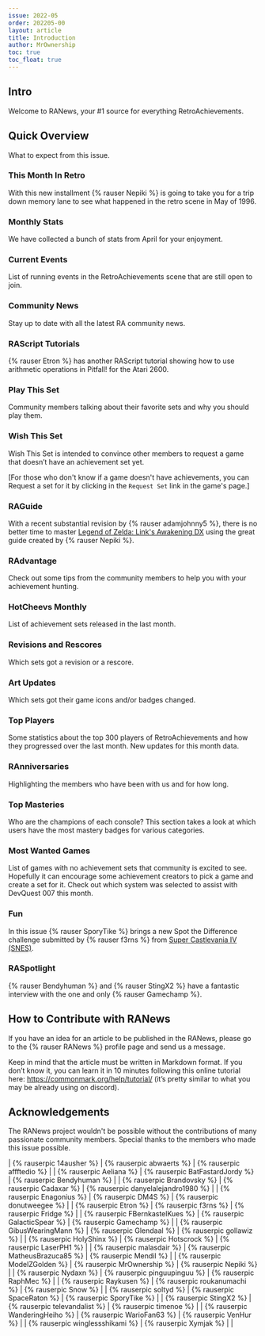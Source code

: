 ```yaml
---
issue: 2022-05
order: 202205-00
layout: article
title: Introduction
author: MrOwnership
toc: true
toc_float: true
---
```


## Intro
Welcome to RANews, your #1 source for everything RetroAchievements.


## Quick Overview
What to expect from this issue.


### This Month In Retro
With this new installment {% rauser Nepiki %} is going to take you for a trip down memory lane to see what happened in the retro scene in May of 1996.


### Monthly Stats
We have collected a bunch of stats from April for your enjoyment.


### Current Events
List of running events in the RetroAchievements scene that are still open to join.


### Community News
Stay up to date with all the latest RA community news.


### RAScript Tutorials
{% rauser Etron %} has another RAScript tutorial showing how to use arithmetic operations in Pitfall! for the Atari 2600.


### Play This Set
Community members talking about their favorite sets and why you should play them.


### Wish This Set
Wish This Set is intended to convince other members to request a game that doesn’t have an achievement set yet.

[For those who don't know if a game doesn't have achievements, you can Request a set for it by clicking in the `Request Set` link in the game's page.]


### RAGuide
With a recent substantial revision by {% rauser adamjohnny5 %}, there is no better time to master [Legend of Zelda: Link's Awakening DX](https://retroachievements.org/game/5371) using the great guide created by {% rauser Nepiki %}.


### RAdvantage
Check out some tips from the community members to help you with your achievement hunting.


### HotCheevs Monthly
List of achievement sets released in the last month.


### Revisions and Rescores
Which sets got a revision or a rescore.


### Art Updates
Which sets got their game icons and/or badges changed.


### Top Players
Some statistics about the top 300 players of RetroAchievements and how they progressed over the last month. New updates for this month data.


### RAnniversaries
Highlighting the members who have been with us and for how long.


### Top Masteries
Who are the champions of each console? This section takes a look at which users have the most mastery badges for various categories.


### Most Wanted Games
List of games with no achievement sets that community is excited to see. Hopefully it can encourage some achievement creators to pick a game and create a set for it. Check out which system was selected to assist with DevQuest 007 this month.


### Fun
In this issue {% rauser SporyTike %} brings a new Spot the Difference challenge submitted by {% rauser f3rns %} from [Super Castlevania IV (SNES)](https://retroachievements.org/game/562).


### RASpotlight
{% rauser Bendyhuman %} and {% rauser StingX2 %} have a fantastic interview with the one and only {% rauser Gamechamp %}.


## How to Contribute with RANews
If you have an idea for an article to be published in the RANews, please go to the {% rauser RANews %} profile page and send us a message.

Keep in mind that the article must be written in Markdown format. If you don’t know it, you can learn it in 10 minutes following this online tutorial here: <https://commonmark.org/help/tutorial/> (it’s pretty similar to what you may be already using on discord).


## Acknowledgements
The RANews project wouldn't be possible without the contributions of many passionate community members. Special thanks to the members who made this issue possible.

| {% rauserpic 14ausher %}         | {% rauserpic abwaerts %}         | {% rauserpic affftedio %}           |
| {% rauserpic Aeliana %}          | {% rauserpic BatFastardJordy %}  | {% rauserpic Bendyhuman %}          |
| {% rauserpic Brandovsky %}       | {% rauserpic Cadaxar %}          | {% rauserpic danyelalejandro1980 %} |
| {% rauserpic Enagonius %}        | {% rauserpic DM4S %}             | {% rauserpic donutweegee %}         |
| {% rauserpic Etron %}            | {% rauserpic f3rns %}            | {% rauserpic Fridge %}              |
| {% rauserpic FBernkastelKues %}  | {% rauserpic GalacticSpear %}    | {% rauserpic Gamechamp %}           |
| {% rauserpic GibusWearingMann %} | {% rauserpic Glendaal %}         | {% rauserpic gollawiz %}            |
| {% rauserpic HolyShinx %}        | {% rauserpic Hotscrock %}        | {% rauserpic LaserPH1 %}            |
| {% rauserpic malasdair %}        | {% rauserpic MatheusBrazuca85 %} | {% rauserpic Mendil %}              |
| {% rauserpic ModelZGolden %}     | {% rauserpic MrOwnership %}      | {% rauserpic Nepiki %}              |
| {% rauserpic Nydaxn %}           | {% rauserpic pinguupinguu %}     | {% rauserpic RaphMec %}             |
| {% rauserpic Raykusen %}         | {% rauserpic roukanumachi %}     | {% rauserpic Snow %}             |
| {% rauserpic soltyd %}           | {% rauserpic SpaceRaton %}       | {% rauserpic SporyTike %}           |
| {% rauserpic StingX2 %}          | {% rauserpic televandalist %}    | {% rauserpic timenoe %}             |
| {% rauserpic WanderingHeiho %}   | {% rauserpic WarioFan63 %}       | {% rauserpic VenHur %}              |
| {% rauserpic winglessshikami %}  | {% rauserpic Xymjak %}           |                                     |